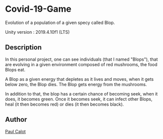  # Covid-19-Game

Evolution of a population of a given specy called Blop.

Unity version : 2019.4.10f1 (LTS)

## Description

In this personal project, one can see individuals (that I named "Blops"), that are evolving in a given environment composed of red mushrooms, the food Blops eat.

A Blop as a given energy that depletes as it lives and moves, when it gets below zero, the Blop dies. The Blop gets energy from the mushrooms.

In addition to that, the blop has a certain chance of becoming seek, when it does, it becomes green. Once it becomes seek, it can infect other Blops, heal (it then becomes red) or dies (it then becomes black).

## Author

[Paul Calot](https://www.linkedin.com/in/paul-calot-43549814b/)